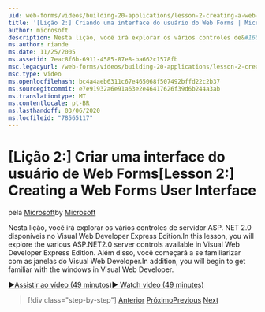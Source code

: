 ```yaml
---
uid: web-forms/videos/building-20-applications/lesson-2-creating-a-web-forms-user-interface
title: '[Lição 2:] Criando uma interface do usuário do Web Forms | Microsoft Docs'
author: microsoft
description: Nesta lição, você irá explorar os vários controles de&#160;servidor ASP.NET 2,0 disponíveis no Visual Web Developer Express Edition. Além disso, você começará...
ms.author: riande
ms.date: 11/25/2005
ms.assetid: 7eac8f6b-6911-4585-87e8-ba662c1578fb
msc.legacyurl: /web-forms/videos/building-20-applications/lesson-2-creating-a-web-forms-user-interface
msc.type: video
ms.openlocfilehash: bc4a4aeb6311c67e465068f507492bffd22c2b37
ms.sourcegitcommit: e7e91932a6e91a63e2e46417626f39d6b244a3ab
ms.translationtype: MT
ms.contentlocale: pt-BR
ms.lasthandoff: 03/06/2020
ms.locfileid: "78565117"
---
```

# <a name="lesson-2-creating-a-web-forms-user-interface"></a><span data-ttu-id="3cb02-104">[Lição 2:] Criar uma interface do usuário de Web Forms</span><span class="sxs-lookup"><span data-stu-id="3cb02-104">[Lesson 2:] Creating a Web Forms User Interface</span></span>

<span data-ttu-id="3cb02-105">pela [Microsoft](https://github.com/microsoft)</span><span class="sxs-lookup"><span data-stu-id="3cb02-105">by [Microsoft](https://github.com/microsoft)</span></span>

<span data-ttu-id="3cb02-106">Nesta lição, você irá explorar os vários controles de servidor ASP. NET 2.0 disponíveis no Visual Web Developer Express Edition.</span><span class="sxs-lookup"><span data-stu-id="3cb02-106">In this lesson, you will explore the various ASP.NET2.0 server controls available in Visual Web Developer Express Edition.</span></span> <span data-ttu-id="3cb02-107">Além disso, você começará a se familiarizar com as janelas do Visual Web Developer.</span><span class="sxs-lookup"><span data-stu-id="3cb02-107">In addition, you will begin to get familiar with the windows in Visual Web Developer.</span></span>

[<span data-ttu-id="3cb02-108">&#9654;Assistir ao vídeo (49 minutos)</span><span class="sxs-lookup"><span data-stu-id="3cb02-108">&#9654; Watch video (49 minutes)</span></span>](https://channel9.msdn.com/Blogs/ASP-NET-Site-Videos/lesson-2-creating-a-web-forms-user-interface)

> [!div class="step-by-step"]
> <span data-ttu-id="3cb02-109">[Anterior](lesson-1-getting-started-with-visual-web-developer-express.md)
> [Próximo](lesson-3-understanding-more-about-events-and-postback.md)</span><span class="sxs-lookup"><span data-stu-id="3cb02-109">[Previous](lesson-1-getting-started-with-visual-web-developer-express.md)
[Next](lesson-3-understanding-more-about-events-and-postback.md)</span></span>
